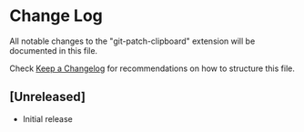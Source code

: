 # Change Log

All notable changes to the "git-patch-clipboard" extension will be documented in this file.

Check [Keep a Changelog](http://keepachangelog.com/) for recommendations on how to structure this file.

## [Unreleased]

- Initial release